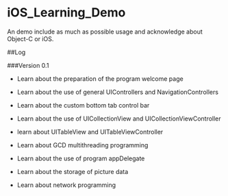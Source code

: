 # iOS_Learning_Demo
An demo include as much as possible usage and acknowledge about Object-C or iOS.

##Log

###Version 0.1

* Learn about the preparation of the program welcome page

* Learn about the use of general UIControllers and NavigationControllers

* Learn about the custom bottom tab control bar

* Learn about the use of UICollectionView and UICollectionViewController

* learn about UITableView and UITableViewController

* Learn about GCD multithreading programming

* Learn about the use of program appDelegate

* Learn about the storage of picture data

* Learn about network programming
